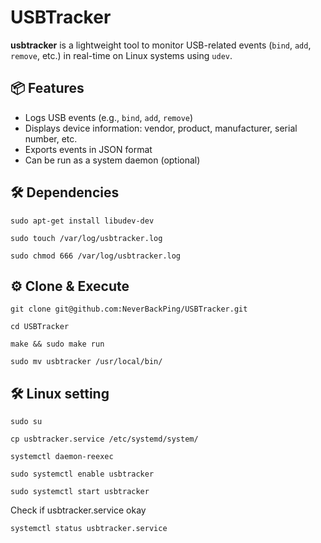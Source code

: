 # USBTracker

**usbtracker** is a lightweight tool to monitor USB-related events (`bind`, `add`, `remove`, etc.) in real-time on Linux systems using `udev`.

## 📦 Features

- Logs USB events (e.g., `bind`, `add`, `remove`)
- Displays device information: vendor, product, manufacturer, serial number, etc.
- Exports events in JSON format
- Can be run as a system daemon (optional)

## 🛠️ Dependencies

```
sudo apt-get install libudev-dev
```
```
sudo touch /var/log/usbtracker.log
```
```
sudo chmod 666 /var/log/usbtracker.log
```

## ⚙️ Clone & Execute

```
git clone git@github.com:NeverBackPing/USBTracker.git
```

```
cd USBTracker
```

```
make && sudo make run
```
```
sudo mv usbtracker /usr/local/bin/
```
## 🛠️ Linux setting
```
sudo su
```
```
cp usbtracker.service /etc/systemd/system/
```
```
systemctl daemon-reexec
```
```
sudo systemctl enable usbtracker
```
```
sudo systemctl start usbtracker
````
Check if usbtracker.service okay
```
systemctl status usbtracker.service
````
